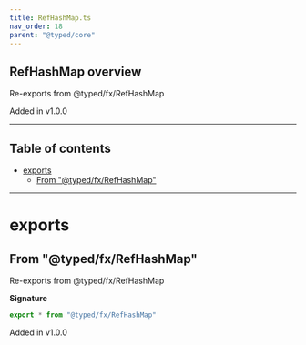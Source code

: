 ```yaml
---
title: RefHashMap.ts
nav_order: 18
parent: "@typed/core"
---
```


## RefHashMap overview

Re-exports from @typed/fx/RefHashMap

Added in v1.0.0

---

<h2 class="text-delta">Table of contents</h2>

- [exports](#exports)
  - [From "@typed/fx/RefHashMap"](#from-typedfxrefhashmap)

---

# exports

## From "@typed/fx/RefHashMap"

Re-exports from @typed/fx/RefHashMap

**Signature**

```ts
export * from "@typed/fx/RefHashMap"
```

Added in v1.0.0

